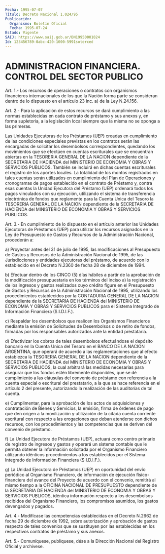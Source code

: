 ```yaml
---
Fecha: 1995-07-07
Título: Decreto Nacional 1.024/95
Publicación:
  Organismo: Boletín Oficial
  Fecha: 1995-07-24
Estado: Vigente
SAIJ: https://www.saij.gob.ar/DN19950001024
Id: 123456789-0abc-420-1000-5991soterced
---
```

# ADMINISTRACION FINANCIERA. CONTROL DEL SECTOR PUBLICO

<a id="1"></a>
Art. 1.- Los recursos de operaciones o contratos con organismos financieros  internacionales  de  los  que la Nación forma parte se consideran dentro de lo dispuesto en el  artículo  23 inc. a) de la Ley N.24.156.

<a id="2"></a>
Art.  2.-  Para  la  aplicación  de  estos  recursos  se  dará cumplimiento   a  las  normas  establecidas  en  cada  contrato  de préstamo y sus  anexos  y,  en  forma  supletoria, a la legislación local  siempre  que  la  misma  no se oponga  a  las  primeras.

Las  Unidades  Ejecutoras  de  los  Préstamos   (UEP)  creadas  en cumplimiento  de  las  condiciones  especiales  previstas   en  los contratos   serán  las  encargadas  de  solicitar  los  desembolsos correspondientes,  quedando  los  movimientos  que  se  efectúen en cuentas  escriturales  que  se  encuentran abiertas en la TESORERIA GENERAL DE LA NACION dependiente  de  la SECRETARIA DE HACIENDA del MINISTERIO  DE ECONOMIA Y OBRAS Y SERVICIOS  PUBLICOS.  También  se incluirá en dichas  cuentas escriturales el registro de los aportes locales. La totalidad  de  los  montos registrados en tales cuentas serán  utilizados  en  cumplimiento   del  Plan  de  Operaciones  y cronogramas  de pagos establecido en el  contrato  de  Préstamo  y, contra  esas  cuentas   la  Unidad  Ejecutora  del  Préstamo  (UEP) ordenará todos los pagos  vinculados  con  su ejecución, utilizando el  sistema de transferencia electrónica de fondos  que  reglamente para  la  Cuenta Unica del Tesoro la TESORERIA GENERAL DE LA NACION dependiente   de  la  SECRETARIA  DE  HACIENDA  del  MINISTERIO  DE ECONOMIA Y OBRAS Y SERVICIOS PUBLICOS.

<a id="3"></a>
Art.  3.-  En  cumplimiento  de  lo  dispuesto  en el artículo anterior  las Unidades Ejecutoras de Préstamos (UEP) para  utilizar los recursos  asignados  en  la  Ley  de  Presupuesto  de  Gastos y Recursos    de    la  Administración  Nacional,  procederán  a:

a) Proyectar antes  del 31 de julio de 1995, las modificaciones al Presupuesto de Gastos  y  Recursos de la Administración Nacional de 1995, de las Jurisdicciones  y  entidades  ejecutoras del préstamo, de acuerdo con lo establecido en el Decreto  N.2360  de fecha 28 de diciembre de 1994.

b)  Efectuar dentro de los CINCO (5) días hábiles a partir  de  la aprobación  de  la  modificación presupuestaria en los términos del inciso a) la registración  de los ingresos y gastos realizados cuyo crédito  figure  en el Presupuesto  de  Gastos  y  Recursos  de  la Administración Nacional  de  1995,  utilizando  los  procedimientos establecidos por la CONTADURIA GENERAL DE LA NACION dependiente  de la  SECRETARIA  DE  HACIENDA  del  MINISTERIO DE ECONOMIA Y OBRAS Y SERVICIOS  PUBLICOS  para  el  Sistema  Integrado   de  Información Financiera (S.I.D.I.F.).

c)    Respaldar   los  desembolsos  que  realicen  los  Organismos Financieros mediante  la emisión de Solicitudes de Desembolsos o de retiro de fondos, firmadas  por  los  responsables autorizados ante la entidad prestataria.

d)  Efectivizar  los cobros de tales desembolsos  efectuándose  el depósito bancario en  la  Cuenta Unica del Tesoro en el BANCO DE LA NACION ARGENTINA, que operará  de  acuerdo  a  las reglamentaciones que  al  efecto  establezca  la  TESORERIA  GENERAL  DE  LA  NACION dependiente  de  la  SECRETARIA  DE  HACIENDA  del  MINISTERIO   DE ECONOMIA  Y  OBRAS  Y  SERVICIOS  PUBLICOS,  la  cual arbitrará las medidas  necesarias  para asegurar que los fondos estén  libremente disponibles, que se dé  cumplimiento  a  las cláusulas del convenio de préstamo con referencia a la cuenta especial  o  escritural  del prestatario,  a  la  que  se  hace  referencia en el artículo 2 del presente,  autorizando la realización  de  las  auditorías  de  tal cuenta.

e) Cumplimentar,  para la aprobación de los actos de adquisiciones y contratación de Bienes  y Servicios, la emisión, firma de órdenes de  pago  que den origen a la  movilización  y  utilización  de  la citada cuenta  corriente  escritural con respecto a las erogaciones que deban atenderse con dichos  recursos,  con los procedimientos y las  competencias  que  se  deriven del convenio  de  préstamo.

f) La Unidad Ejecutora de Préstamos  (UEP),  actuará  como  centro primario  de  registro  de  ingresos  y gastos y operará un sistema contable que le permita obtener la información  solicitada  por  el Organismo  Financiero  utilizando  idénticos  procedimientos  a los establecidos por el Sistema Integrado de Información Financiera  (S I.D.I.F.).

g)  La  Unidad  Ejecutora  de  Préstamos  (UEP) en oportunidad del envío  periódico  al  Organismo  Financiero,  de    información  de ejecución físico-financiera del avance del Proyecto de  acuerdo con el  convenio,  remitirá  al  mismo tiempo a la OFICINA NACIONAL  DE PRESUPUESTO  dependiente  de  la    SECRETARIA    DE  HACIENDA  del MINISTERIO  DE  ECONOMIA  Y  OBRAS  Y SERVICIOS PUBLICOS,  idéntica información  respecto  a los desembolsos  recibidos  del  Organismo Financiero,  los compromisos  asumidos,  los  gastos  devengados  y pagados.

<a id="4"></a>
Art. 4.- Modifícase las competencias establecidas en el Decreto N.2662  de  fecha  29  de  diciembre  de 1992, sobre autorización y aprobación de gastos respecto de tales  convenios que se sustituyen por  las establecidas en los respectivos contratos  de  préstamo  y sus anexos.

<a id="5"></a>
Art. 5.- Comuníquese, publíquese, dése a la Dirección Nacional del Registro Oficial y archívese.